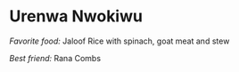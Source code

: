 # Urenwa Nwokiwu 

*Favorite food:* Jaloof Rice with spinach, goat meat and stew

*Best friend:* Rana Combs